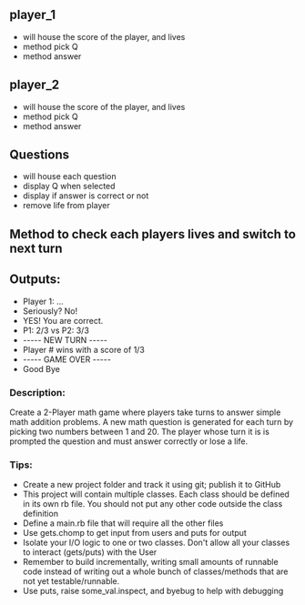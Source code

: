 ## player_1
- will house the score of the player, and lives
- method pick Q
- method answer

## player_2
- will house the score of the player, and lives
- method pick Q
- method answer
  
## Questions
- will house each question
- display Q when selected
- display if answer is correct or not
- remove life from player

## Method to check each players  lives and switch to next turn

## Outputs:
- Player 1: ...
- Seriously? No!
- YES! You are correct.
- P1: 2/3 vs P2: 3/3
- ----- NEW TURN -----
- Player # wins with a score of 1/3
- ----- GAME OVER -----
- Good Bye

### Description:
Create a 2-Player math game where players take turns to answer simple 
math addition problems. A new math question is generated for each turn 
by picking two numbers between 1 and 20. The player whose turn it is 
is prompted the question and must answer correctly or lose a life.


### Tips:
- Create a new project folder and track it using git; publish it to GitHub
- This project will contain multiple classes. Each class should be defined in its 
  own rb file. You should not put any other code outside the class definition
- Define a main.rb file that will require all the other files
- Use gets.chomp to get input from users and puts for output
- Isolate your I/O logic to one or two classes. Don't allow all your classes 
  to interact (gets/puts) with the User
- Remember to build incrementally, writing small amounts of runnable code instead 
  of writing out a whole bunch of classes/methods that are not yet testable/runnable.
- Use puts, raise some_val.inspect, and byebug to help with debugging
